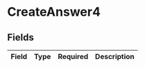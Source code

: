 # CreateAnswer4


## Fields

| Field       | Type        | Required    | Description |
| ----------- | ----------- | ----------- | ----------- |